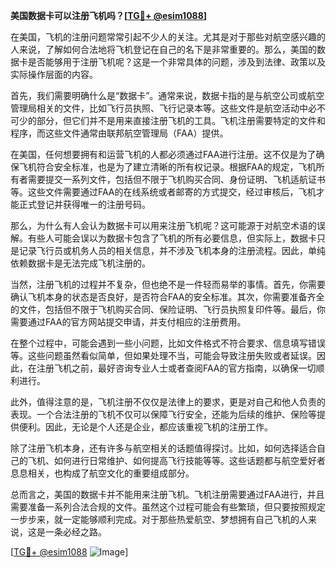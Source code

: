 **美国数据卡可以注册飞机吗？[[TG💪+ @esim1088](https://t.me/s/esim1088)]**

在美国，飞机的注册问题常常引起不少人的关注。尤其是对于那些对航空感兴趣的人来说，了解如何合法地将飞机登记在自己的名下是非常重要的。那么，美国的数据卡是否能够用于注册飞机呢？这是一个非常具体的问题，涉及到法律、政策以及实际操作层面的内容。

首先，我们需要明确什么是“数据卡”。通常来说，数据卡指的是与航空公司或航空管理局相关的文件，比如飞行员执照、飞行记录本等。这些文件是航空活动中必不可少的部分，但它们并不是用来直接注册飞机的工具。飞机注册需要特定的文件和程序，而这些文件通常由联邦航空管理局（FAA）提供。

在美国，任何想要拥有和运营飞机的人都必须通过FAA进行注册。这不仅是为了确保飞机符合安全标准，也是为了建立清晰的所有权记录。根据FAA的规定，飞机所有者需要提交一系列文件，包括但不限于飞机购买合同、身份证明、飞机适航证书等。这些文件需要通过FAA的在线系统或者邮寄的方式提交，经过审核后，飞机才能正式登记并获得唯一的注册号码。

那么，为什么有人会认为数据卡可以用来注册飞机呢？这可能源于对航空术语的误解。有些人可能会误以为数据卡包含了飞机的所有必要信息，但实际上，数据卡只是记录飞行员或机务人员的相关信息，并不涉及飞机本身的注册流程。因此，单纯依赖数据卡是无法完成飞机注册的。

当然，注册飞机的过程并不复杂，但也绝不是一件轻而易举的事情。首先，你需要确认飞机本身的状态是否良好，是否符合FAA的安全标准。其次，你需要准备齐全的文件，包括但不限于飞机购买合同、保险证明、飞行员执照复印件等。最后，你需要通过FAA的官方网站提交申请，并支付相应的注册费用。

在整个过程中，可能会遇到一些小问题，比如文件格式不符合要求、信息填写错误等。这些问题虽然看似简单，但如果处理不当，可能会导致注册失败或者延误。因此，在注册飞机之前，最好咨询专业人士或者查阅FAA的官方指南，以确保一切顺利进行。

此外，值得注意的是，飞机注册不仅仅是法律上的要求，更是对自己和他人负责的表现。一个合法注册的飞机不仅可以保障飞行安全，还能为后续的维护、保险等提供便利。因此，无论是个人还是企业，都应该重视飞机的注册工作。

除了注册飞机本身，还有许多与航空相关的话题值得探讨。比如，如何选择适合自己的飞机、如何进行日常维护、如何提高飞行技能等等。这些话题都与航空爱好者息息相关，也构成了航空文化的重要组成部分。

总而言之，美国的数据卡并不能用来注册飞机。飞机注册需要通过FAA进行，并且需要准备一系列合法合规的文件。虽然这个过程可能会有些繁琐，但只要按照规定一步步来，就一定能够顺利完成。对于那些热爱航空、梦想拥有自己飞机的人来说，这是一条必经之路。

[[TG💪+ @esim1088](https://t.me/s/esim1088) ![Image](https://i.postimg.cc/4NQfJmqS/Snipaste-2025-05-13-00-14-12.png)]